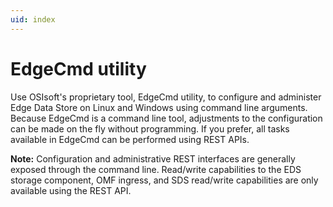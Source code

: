 ```yaml
---
uid: index
---
```


# EdgeCmd utility

Use OSIsoft's proprietary tool, EdgeCmd utility, to configure and administer Edge Data Store on Linux and Windows using command line arguments. Because EdgeCmd is a command line tool, adjustments to the configuration can be made on the fly without programming. If you prefer, all tasks available in EdgeCmd can be performed using REST APIs. 

**Note:** Configuration and administrative REST interfaces are generally exposed through the command line. Read/write capabilities to the EDS storage component, OMF ingress, and SDS read/write capabilities are only available using the REST API.

<!--
# EdgeCmd utility

=======

- [EdgeCmd utility](xref:EdgecmdUtility)
- [Installation](xref:Installation)
  - [Access EdgeCmd utility](xref:AccessEdgeCmdUtility)
- [Configuration](xref:Configuration)
  - [Configure Edge Data Store](xref:ConfigureEdgeDataStore)
  - [Configure Edge Data Store component](xref:ConfigureEdgeDataStoreComponent)
  - [Configure port](xref:ConfigurePort)
  - [Delete configuration](xref:DeleteConfiguration)
- [Reference](xref:Reference)
  - [Retrieve EdgeCmd utility help](xref:RetrieveEdgeCmdUtilityHelp)
  - [Retrieve existing configuration](xref:RetrieveExistingConfiguration)
  - [EdgeCmd commands](xref:EdgeCmdCommands)
-->